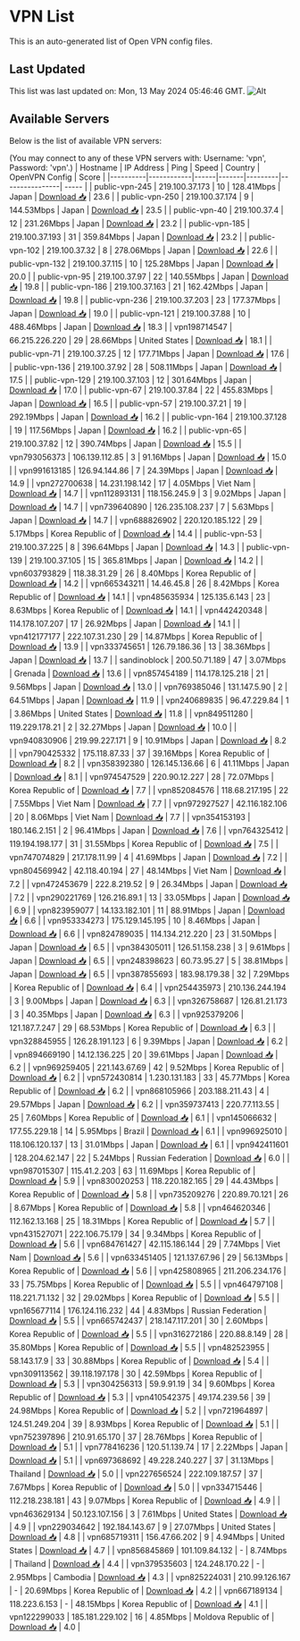 # VPN List

This is an auto-generated list of Open VPN config files.

## Last Updated

This list was last updated on: Mon, 13 May 2024 05:46:46 GMT.
![Alt](https://repobeats.axiom.co/api/embed/186b98318ef1479477931607c1ad7d823f12451f.svg "Repobeats analytics image")

## Available Servers

Below is the list of available VPN servers:

(You may connect to any of these VPN servers with: Username: 'vpn', Password: 'vpn'.)
| Hostname | IP Address | Ping | Speed | Country | OpenVPN Config | Score |
|----------|------------|------|-------|---------|----------------| ----- |
| public-vpn-245 | 219.100.37.173 | 10 | 128.41Mbps | Japan | [Download 📥](./configs/server_0_JP.ovpn) | 23.6 |
| public-vpn-250 | 219.100.37.174 | 9 | 144.53Mbps | Japan | [Download 📥](./configs/server_1_JP.ovpn) | 23.5 |
| public-vpn-40 | 219.100.37.4 | 12 | 231.26Mbps | Japan | [Download 📥](./configs/server_2_JP.ovpn) | 23.2 |
| public-vpn-185 | 219.100.37.193 | 31 | 359.84Mbps | Japan | [Download 📥](./configs/server_3_JP.ovpn) | 23.2 |
| public-vpn-102 | 219.100.37.32 | 8 | 278.06Mbps | Japan | [Download 📥](./configs/server_4_JP.ovpn) | 22.6 |
| public-vpn-132 | 219.100.37.115 | 10 | 125.28Mbps | Japan | [Download 📥](./configs/server_5_JP.ovpn) | 20.0 |
| public-vpn-95 | 219.100.37.97 | 22 | 140.55Mbps | Japan | [Download 📥](./configs/server_6_JP.ovpn) | 19.8 |
| public-vpn-186 | 219.100.37.163 | 21 | 162.42Mbps | Japan | [Download 📥](./configs/server_7_JP.ovpn) | 19.8 |
| public-vpn-236 | 219.100.37.203 | 23 | 177.37Mbps | Japan | [Download 📥](./configs/server_8_JP.ovpn) | 19.0 |
| public-vpn-121 | 219.100.37.88 | 10 | 488.46Mbps | Japan | [Download 📥](./configs/server_9_JP.ovpn) | 18.3 |
| vpn198714547 | 66.215.226.220 | 29 | 28.66Mbps | United States | [Download 📥](./configs/server_10_US.ovpn) | 18.1 |
| public-vpn-71 | 219.100.37.25 | 12 | 177.71Mbps | Japan | [Download 📥](./configs/server_11_JP.ovpn) | 17.6 |
| public-vpn-136 | 219.100.37.92 | 28 | 508.11Mbps | Japan | [Download 📥](./configs/server_12_JP.ovpn) | 17.5 |
| public-vpn-129 | 219.100.37.103 | 12 | 301.64Mbps | Japan | [Download 📥](./configs/server_13_JP.ovpn) | 17.0 |
| public-vpn-67 | 219.100.37.84 | 22 | 455.83Mbps | Japan | [Download 📥](./configs/server_14_JP.ovpn) | 16.5 |
| public-vpn-57 | 219.100.37.21 | 19 | 292.19Mbps | Japan | [Download 📥](./configs/server_15_JP.ovpn) | 16.2 |
| public-vpn-164 | 219.100.37.128 | 19 | 117.56Mbps | Japan | [Download 📥](./configs/server_16_JP.ovpn) | 16.2 |
| public-vpn-65 | 219.100.37.82 | 12 | 390.74Mbps | Japan | [Download 📥](./configs/server_17_JP.ovpn) | 15.5 |
| vpn793056373 | 106.139.112.85 | 3 | 91.16Mbps | Japan | [Download 📥](./configs/server_18_JP.ovpn) | 15.0 |
| vpn991613185 | 126.94.144.86 | 7 | 24.39Mbps | Japan | [Download 📥](./configs/server_19_JP.ovpn) | 14.9 |
| vpn272700638 | 14.231.198.142 | 17 | 4.05Mbps | Viet Nam | [Download 📥](./configs/server_20_VN.ovpn) | 14.7 |
| vpn112893131 | 118.156.245.9 | 3 | 9.02Mbps | Japan | [Download 📥](./configs/server_21_JP.ovpn) | 14.7 |
| vpn739640890 | 126.235.108.237 | 7 | 5.63Mbps | Japan | [Download 📥](./configs/server_22_JP.ovpn) | 14.7 |
| vpn688826902 | 220.120.185.122 | 29 | 5.17Mbps | Korea Republic of | [Download 📥](./configs/server_23_KR.ovpn) | 14.4 |
| public-vpn-53 | 219.100.37.225 | 8 | 396.64Mbps | Japan | [Download 📥](./configs/server_24_JP.ovpn) | 14.3 |
| public-vpn-139 | 219.100.37.105 | 15 | 365.81Mbps | Japan | [Download 📥](./configs/server_25_JP.ovpn) | 14.2 |
| vpn603793829 | 118.38.31.29 | 26 | 8.40Mbps | Korea Republic of | [Download 📥](./configs/server_26_KR.ovpn) | 14.2 |
| vpn665343211 | 14.46.45.8 | 26 | 8.42Mbps | Korea Republic of | [Download 📥](./configs/server_27_KR.ovpn) | 14.1 |
| vpn485635934 | 125.135.6.143 | 23 | 8.63Mbps | Korea Republic of | [Download 📥](./configs/server_28_KR.ovpn) | 14.1 |
| vpn442420348 | 114.178.107.207 | 17 | 26.92Mbps | Japan | [Download 📥](./configs/server_29_JP.ovpn) | 14.1 |
| vpn412177177 | 222.107.31.230 | 29 | 14.87Mbps | Korea Republic of | [Download 📥](./configs/server_30_KR.ovpn) | 13.9 |
| vpn333745651 | 126.79.186.36 | 13 | 38.36Mbps | Japan | [Download 📥](./configs/server_31_JP.ovpn) | 13.7 |
| sandinoblock | 200.50.71.189 | 47 | 3.07Mbps | Grenada | [Download 📥](./configs/server_32_GD.ovpn) | 13.6 |
| vpn857454189 | 114.178.125.218 | 21 | 9.56Mbps | Japan | [Download 📥](./configs/server_33_JP.ovpn) | 13.0 |
| vpn769385046 | 131.147.5.90 | 2 | 64.51Mbps | Japan | [Download 📥](./configs/server_34_JP.ovpn) | 11.9 |
| vpn240689835 | 96.47.229.84 | 1 | 3.86Mbps | United States | [Download 📥](./configs/server_35_US.ovpn) | 11.8 |
| vpn849511280 | 119.229.178.21 | 2 | 32.27Mbps | Japan | [Download 📥](./configs/server_36_JP.ovpn) | 10.0 |
| vpn940830906 | 219.99.227.171 | 9 | 10.91Mbps | Japan | [Download 📥](./configs/server_37_JP.ovpn) | 8.2 |
| vpn790425332 | 175.118.87.33 | 37 | 39.16Mbps | Korea Republic of | [Download 📥](./configs/server_38_KR.ovpn) | 8.2 |
| vpn358392380 | 126.145.136.66 | 6 | 41.11Mbps | Japan | [Download 📥](./configs/server_39_JP.ovpn) | 8.1 |
| vpn974547529 | 220.90.12.227 | 28 | 72.07Mbps | Korea Republic of | [Download 📥](./configs/server_40_KR.ovpn) | 7.7 |
| vpn852084576 | 118.68.217.195 | 22 | 7.55Mbps | Viet Nam | [Download 📥](./configs/server_41_VN.ovpn) | 7.7 |
| vpn972927527 | 42.116.182.106 | 20 | 8.06Mbps | Viet Nam | [Download 📥](./configs/server_42_VN.ovpn) | 7.7 |
| vpn354153193 | 180.146.2.151 | 2 | 96.41Mbps | Japan | [Download 📥](./configs/server_43_JP.ovpn) | 7.6 |
| vpn764325412 | 119.194.198.177 | 31 | 31.55Mbps | Korea Republic of | [Download 📥](./configs/server_44_KR.ovpn) | 7.5 |
| vpn747074829 | 217.178.11.99 | 4 | 41.69Mbps | Japan | [Download 📥](./configs/server_45_JP.ovpn) | 7.2 |
| vpn804569942 | 42.118.40.194 | 27 | 48.14Mbps | Viet Nam | [Download 📥](./configs/server_46_VN.ovpn) | 7.2 |
| vpn472453679 | 222.8.219.52 | 9 | 26.34Mbps | Japan | [Download 📥](./configs/server_47_JP.ovpn) | 7.2 |
| vpn290221769 | 126.216.89.1 | 13 | 33.05Mbps | Japan | [Download 📥](./configs/server_48_JP.ovpn) | 6.9 |
| vpn823959077 | 14.133.182.101 | 11 | 88.91Mbps | Japan | [Download 📥](./configs/server_49_JP.ovpn) | 6.6 |
| vpn953334273 | 175.129.145.195 | 10 | 8.46Mbps | Japan | [Download 📥](./configs/server_50_JP.ovpn) | 6.6 |
| vpn824789035 | 114.134.212.220 | 23 | 31.50Mbps | Japan | [Download 📥](./configs/server_51_JP.ovpn) | 6.5 |
| vpn384305011 | 126.51.158.238 | 3 | 9.61Mbps | Japan | [Download 📥](./configs/server_52_JP.ovpn) | 6.5 |
| vpn248398623 | 60.73.95.27 | 5 | 38.81Mbps | Japan | [Download 📥](./configs/server_53_JP.ovpn) | 6.5 |
| vpn387855693 | 183.98.179.38 | 32 | 7.29Mbps | Korea Republic of | [Download 📥](./configs/server_54_KR.ovpn) | 6.4 |
| vpn254435973 | 210.136.244.194 | 3 | 9.00Mbps | Japan | [Download 📥](./configs/server_55_JP.ovpn) | 6.3 |
| vpn326758687 | 126.81.21.173 | 3 | 40.35Mbps | Japan | [Download 📥](./configs/server_56_JP.ovpn) | 6.3 |
| vpn925379206 | 121.187.7.247 | 29 | 68.53Mbps | Korea Republic of | [Download 📥](./configs/server_57_KR.ovpn) | 6.3 |
| vpn328845955 | 126.28.191.123 | 6 | 9.39Mbps | Japan | [Download 📥](./configs/server_58_JP.ovpn) | 6.2 |
| vpn894669190 | 14.12.136.225 | 20 | 39.61Mbps | Japan | [Download 📥](./configs/server_59_JP.ovpn) | 6.2 |
| vpn969259405 | 221.143.67.69 | 42 | 9.52Mbps | Korea Republic of | [Download 📥](./configs/server_60_KR.ovpn) | 6.2 |
| vpn572430814 | 1.230.131.183 | 33 | 45.77Mbps | Korea Republic of | [Download 📥](./configs/server_61_KR.ovpn) | 6.2 |
| vpn868105966 | 203.188.211.43 | 4 | 29.57Mbps | Japan | [Download 📥](./configs/server_62_JP.ovpn) | 6.2 |
| vpn359737413 | 220.77.113.55 | 25 | 7.60Mbps | Korea Republic of | [Download 📥](./configs/server_63_KR.ovpn) | 6.1 |
| vpn145066632 | 177.55.229.18 | 14 | 5.95Mbps | Brazil | [Download 📥](./configs/server_64_BR.ovpn) | 6.1 |
| vpn996925010 | 118.106.120.137 | 13 | 31.01Mbps | Japan | [Download 📥](./configs/server_65_JP.ovpn) | 6.1 |
| vpn942411601 | 128.204.62.147 | 22 | 5.24Mbps | Russian Federation | [Download 📥](./configs/server_66_RU.ovpn) | 6.0 |
| vpn987015307 | 115.41.2.203 | 63 | 11.69Mbps | Korea Republic of | [Download 📥](./configs/server_67_KR.ovpn) | 5.9 |
| vpn830020253 | 118.220.182.165 | 29 | 44.43Mbps | Korea Republic of | [Download 📥](./configs/server_68_KR.ovpn) | 5.8 |
| vpn735209276 | 220.89.70.121 | 26 | 8.67Mbps | Korea Republic of | [Download 📥](./configs/server_69_KR.ovpn) | 5.8 |
| vpn464620346 | 112.162.13.168 | 25 | 18.31Mbps | Korea Republic of | [Download 📥](./configs/server_70_KR.ovpn) | 5.7 |
| vpn431527071 | 222.106.75.179 | 34 | 9.34Mbps | Korea Republic of | [Download 📥](./configs/server_71_KR.ovpn) | 5.6 |
| vpn684761427 | 42.115.186.144 | 29 | 7.74Mbps | Viet Nam | [Download 📥](./configs/server_72_VN.ovpn) | 5.6 |
| vpn633451405 | 121.137.67.96 | 29 | 56.13Mbps | Korea Republic of | [Download 📥](./configs/server_73_KR.ovpn) | 5.6 |
| vpn425808965 | 211.206.234.176 | 33 | 75.75Mbps | Korea Republic of | [Download 📥](./configs/server_74_KR.ovpn) | 5.5 |
| vpn464797108 | 118.221.71.132 | 32 | 29.02Mbps | Korea Republic of | [Download 📥](./configs/server_75_KR.ovpn) | 5.5 |
| vpn165677114 | 176.124.116.232 | 44 | 4.83Mbps | Russian Federation | [Download 📥](./configs/server_76_RU.ovpn) | 5.5 |
| vpn665742437 | 218.147.117.201 | 30 | 2.60Mbps | Korea Republic of | [Download 📥](./configs/server_77_KR.ovpn) | 5.5 |
| vpn316272186 | 220.88.8.149 | 28 | 35.80Mbps | Korea Republic of | [Download 📥](./configs/server_78_KR.ovpn) | 5.5 |
| vpn482523955 | 58.143.17.9 | 33 | 30.88Mbps | Korea Republic of | [Download 📥](./configs/server_79_KR.ovpn) | 5.4 |
| vpn309113562 | 39.118.197.178 | 30 | 42.59Mbps | Korea Republic of | [Download 📥](./configs/server_80_KR.ovpn) | 5.3 |
| vpn304256313 | 59.9.91.19 | 34 | 9.60Mbps | Korea Republic of | [Download 📥](./configs/server_81_KR.ovpn) | 5.3 |
| vpn410542375 | 49.174.239.56 | 39 | 24.98Mbps | Korea Republic of | [Download 📥](./configs/server_82_KR.ovpn) | 5.2 |
| vpn721964897 | 124.51.249.204 | 39 | 8.93Mbps | Korea Republic of | [Download 📥](./configs/server_83_KR.ovpn) | 5.1 |
| vpn752397896 | 210.91.65.170 | 37 | 28.76Mbps | Korea Republic of | [Download 📥](./configs/server_84_KR.ovpn) | 5.1 |
| vpn778416236 | 120.51.139.74 | 17 | 2.22Mbps | Japan | [Download 📥](./configs/server_85_JP.ovpn) | 5.1 |
| vpn697368692 | 49.228.240.227 | 37 | 31.13Mbps | Thailand | [Download 📥](./configs/server_86_TH.ovpn) | 5.0 |
| vpn227656524 | 222.109.187.57 | 37 | 7.67Mbps | Korea Republic of | [Download 📥](./configs/server_87_KR.ovpn) | 5.0 |
| vpn334715446 | 112.218.238.181 | 43 | 9.07Mbps | Korea Republic of | [Download 📥](./configs/server_88_KR.ovpn) | 4.9 |
| vpn463629134 | 50.123.107.156 | 3 | 7.61Mbps | United States | [Download 📥](./configs/server_89_US.ovpn) | 4.9 |
| vpn229034642 | 192.184.143.67 | 9 | 27.07Mbps | United States | [Download 📥](./configs/server_90_US.ovpn) | 4.8 |
| vpn685719311 | 156.47.66.202 | 9 | 4.94Mbps | United States | [Download 📥](./configs/server_91_US.ovpn) | 4.7 |
| vpn856845869 | 101.109.84.132 | - | 8.74Mbps | Thailand | [Download 📥](./configs/server_92_TH.ovpn) | 4.4 |
| vpn379535603 | 124.248.170.22 | - | 2.95Mbps | Cambodia | [Download 📥](./configs/server_93_KH.ovpn) | 4.3 |
| vpn825224031 | 210.99.126.167 | - | 20.69Mbps | Korea Republic of | [Download 📥](./configs/server_94_KR.ovpn) | 4.2 |
| vpn667189134 | 118.223.6.153 | - | 48.15Mbps | Korea Republic of | [Download 📥](./configs/server_95_KR.ovpn) | 4.1 |
| vpn122299033 | 185.181.229.102 | 16 | 4.85Mbps | Moldova Republic of | [Download 📥](./configs/server_96_MD.ovpn) | 4.0 |
